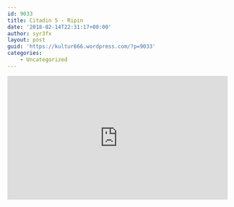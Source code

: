 ```yaml
---
id: 9033
title: Citadin 5 - Ripin
date: '2018-02-14T22:31:17+00:00'
author: syr3fx
layout: post
guid: 'https://kultur666.wordpress.com/?p=9033'
categories:
    - Uncategorized
---
```


<iframe allow="accelerometer; autoplay; clipboard-write; encrypted-media; gyroscope; picture-in-picture; web-share" allowfullscreen="" frameborder="0" height="281" loading="lazy" src="https://www.youtube.com/embed/S_iRN_YDqvE?feature=oembed" title="Citadin 5 - Ripin" width="500"></iframe>